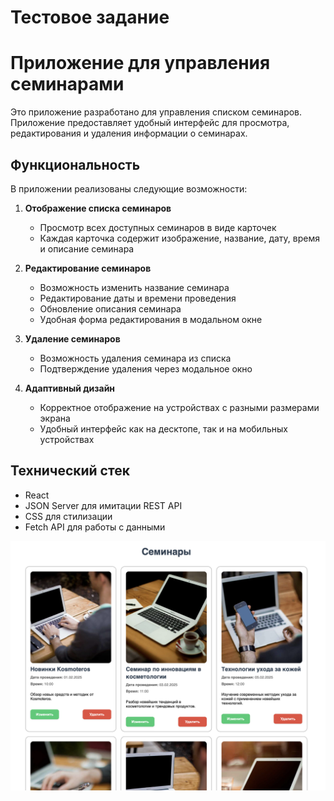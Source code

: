 # Тестовое задание

# Приложение для управления семинарами

Это приложение разработано для управления списком семинаров. Приложение предоставляет удобный интерфейс для просмотра, редактирования и удаления информации о семинарах.

## Функциональность

В приложении реализованы следующие возможности:

1. **Отображение списка семинаров**

   - Просмотр всех доступных семинаров в виде карточек
   - Каждая карточка содержит изображение, название, дату, время и описание семинара

2. **Редактирование семинаров**

   - Возможность изменить название семинара
   - Редактирование даты и времени проведения
   - Обновление описания семинара
   - Удобная форма редактирования в модальном окне

3. **Удаление семинаров**

   - Возможность удаления семинара из списка
   - Подтверждение удаления через модальное окно

4. **Адаптивный дизайн**
   - Корректное отображение на устройствах с разными размерами экрана
   - Удобный интерфейс как на десктопе, так и на мобильных устройствах

## Технический стек

- React
- JSON Server для имитации REST API
- CSS для стилизации
- Fetch API для работы с данными

![image](./src/image/pageScreenshot.png)
